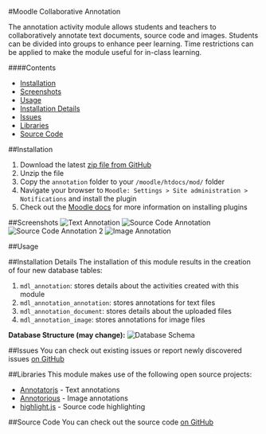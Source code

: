 #Moodle Collaborative Annotation

The annotation activity module allows students and teachers to collaboratively annotate text documents, source code and images. Students can be divided into groups to enhance peer learning. Time restrictions can be applied to make the module useful for in-class learning.

####Contents
 - [Installation](#installation)
 - [Screenshots](#screenshots)
 - [Usage](#usage)
 - [Installation Details](#installation-details)
 - [Issues](#issues)
 - [Libraries](#libraries)
 - [Source Code](#source-code)

##Installation
1. Download the latest [zip file from GitHub](https://github.com/jamiemcg/moodle-collaborative-annotation/archive/master.zip)
2. Unzip the file
3. Copy the ```annotation``` folder to your ```/moodle/htdocs/mod/``` folder
4. Navigate your browser to ```Moodle: Settings > Site administration > Notifications``` and install the plugin
5. Check out the [Moodle docs](https://docs.moodle.org/28/en/Installing_plugins) for more information on installing plugins

##Screenshots
![Text Annotation](https://raw.githubusercontent.com/jamiemcg/moodle-collaborative-annotation/master/images/Text%20Annotation.png?token=AF697wn1y0sxw-C9baB9oxodnhVsrpoPks5W7VsNwA%3D%3D "Text Annotation")
![Source Code Annotation](https://raw.githubusercontent.com/jamiemcg/moodle-collaborative-annotation/master/images/Source%20Code%20Annotation.png?token=AF697yPRRpGdf6xpoMWGux13v-MSBDwEks5W7VrowA%3D%3D "Source Code Annotation")
![Source Code Annotation 2](https://raw.githubusercontent.com/jamiemcg/moodle-collaborative-annotation/master/images/Source%20Code%20Annotation%202.png?token=AF6976RNXHAy2jg-fkz8EZthTPGJtdlRks5W7VrnwA%3D%3D "Source Code Annotation 2")
![Image Annotation](https://raw.githubusercontent.com/jamiemcg/moodle-collaborative-annotation/master/images/Image%20Annotation.png?token=AF697zhSNneQzuJACdHmndLt8Gnmsj2Lks5W7VrmwA%3D%3D "Image Annotation")

##Usage

##Installation Details
The installation of this module results in the creation of four new database tables:

1. ```mdl_annotation```: stores details about the activities created with this module
2. ```mdl_annotation_annotation```: stores annotations for text files
3. ```mdl_annotation_document```: stores details about the uploaded files
4. ```mdl_annotation_image```: stores annotations for image files

**Database Structure (may change):**
![Database Schema ](https://raw.githubusercontent.com/jamiemcg/moodle-collaborative-annotation/master/images/Current%20Database%20Structure.png?token=AF6975qkU8m_oZAv1c-UzcSkt_Vo4DEqks5W7VrDwA%3D%3D)

##Issues
You can check out existing issues or report newly discovered issues [on GitHub](https://github.com/jamiemcg/moodle-collaborative-annotation/issues)

##Libraries
This module makes use of the following open source projects:
- [Annotatorjs](http://annotatorjs.org/) - Text annotations
- [Annotorious](http://annotorious.github.io/) - Image annotations
- [highlight.js](https://highlightjs.org/) - Source code highlighting

##Source Code
You can check out the source code [on GitHub](https://github.com/jamiemcg/moodle-collaborative-annotation)
